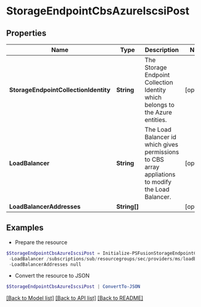 # StorageEndpointCbsAzureIscsiPost
## Properties

Name | Type | Description | Notes
------------ | ------------- | ------------- | -------------
**StorageEndpointCollectionIdentity** | **String** | The Storage Endpoint Collection Identity which belongs to the Azure entities. | [optional] 
**LoadBalancer** | **String** | The Load Balancer id which gives permissions to CBS array appliations to modify the Load Balancer. | [optional] 
**LoadBalancerAddresses** | **String[]** |  | [optional] 

## Examples

- Prepare the resource
```powershell
$StorageEndpointCbsAzureIscsiPost = Initialize-PSFusionStorageEndpointCbsAzureIscsiPost  -StorageEndpointCollectionIdentity /subscriptions/sub/resourcegroups/sec/providers/ms/userAssignedIdentities/secId `
 -LoadBalancer /subscriptions/sub/resourcegroups/sec/providers/ms/loadBalancers/sec-lb `
 -LoadBalancerAddresses null
```

- Convert the resource to JSON
```powershell
$StorageEndpointCbsAzureIscsiPost | ConvertTo-JSON
```

[[Back to Model list]](../README.md#documentation-for-models) [[Back to API list]](../README.md#documentation-for-api-endpoints) [[Back to README]](../README.md)

